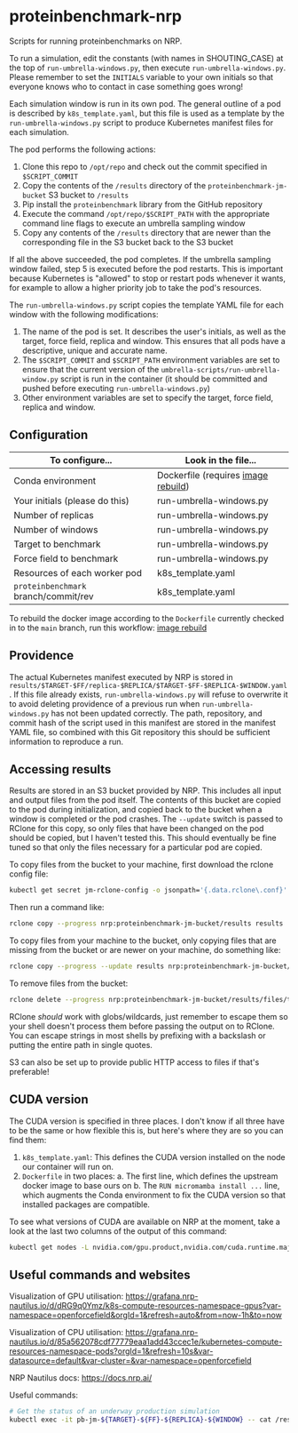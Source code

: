 # proteinbenchmark-nrp

Scripts for running proteinbenchmarks on NRP.

To run a simulation, edit the constants (with names in SHOUTING_CASE) at the top of `run-umbrella-windows.py`, then execute `run-umbrella-windows.py`. Please remember to set the `INITIALS` variable to your own initials so that everyone knows who to contact in case something goes wrong!

Each simulation window is run in its own pod. The general outline of a pod is described by `k8s_template.yaml`, but this file is used as a template by the `run-umbrella-windows.py` script to produce Kubernetes manifest files for each simulation.

The pod performs the following actions:

1. Clone this repo to `/opt/repo` and check out the commit specified in `$SCRIPT_COMMIT`
2. Copy the contents of the `/results` directory of the `proteinbenchmark-jm-bucket` S3 bucket to `/results`
3. Pip install the `proteinbenchmark` library from the GitHub repository
4. Execute the command `/opt/repo/$SCRIPT_PATH` with the appropriate command line flags to execute an umbrella sampling window
5. Copy any contents of the `/results` directory that are newer than the corresponding file in the S3 bucket back to the S3 bucket

If all the above succeeded, the pod completes. If the umbrella sampling window failed, step 5 is executed before the pod restarts. This is important because Kubernetes is "allowed" to stop or restart pods whenever it wants, for example to allow a higher priority job to take the pod's resources.

The `run-umbrella-windows.py` script copies the template YAML file for each window with the following modifications:

1. The name of the pod is set. It describes the user's initials, as well as the target, force field, replica and window. This ensures that all pods have a descriptive, unique and accurate name.
2. The `$SCRIPT_COMMIT` and `$SCRIPT_PATH` environment variables are set to ensure that the current version of the `umbrella-scripts/run-umbrella-window.py` script is run in the container (it should be committed and pushed before executing `run-umbrella-windows.py`)
3. Other environment variables are set to specify the target, force field, replica and window.

## Configuration

| To configure...                      | Look in the file...                  |
|--------------------------------------|--------------------------------------|
| Conda environment                    | Dockerfile (requires [image rebuild])|
| Your initials (please do this)       | run-umbrella-windows.py              |
| Number of replicas                   | run-umbrella-windows.py              |
| Number of windows                    | run-umbrella-windows.py              |
| Target to benchmark                  | run-umbrella-windows.py              |
| Force field to benchmark             | run-umbrella-windows.py              |
| Resources of each worker pod         | k8s_template.yaml                    |
| `proteinbenchmark` branch/commit/rev | k8s_template.yaml                    |

To rebuild the docker image according to the `Dockerfile` currently checked in to the `main` branch, run this workflow: [image rebuild]

[image rebuild]: https://github.com/openforcefield/proteinbenchmark-nrp/actions/workflows/rebuild-docker.yaml

## Providence

The actual Kubernetes manifest executed by NRP is stored in `results/$TARGET-$FF/replica-$REPLICA/$TARGET-$FF-$REPLICA-$WINDOW.yaml`. If this file already exists, `run-umbrella-windows.py` will refuse to overwrite it to avoid deleting providence of a previous run when `run-umbrella-windows.py` has not been updated correctly. The path, repository, and commit hash of the script used in this manifest are stored in the manifest YAML file, so combined with this Git repository this should be sufficient information to reproduce a run.

## Accessing results

Results are stored in an S3 bucket provided by NRP. This includes all input and output files from the pod itself. The contents of this bucket are copied to the pod during initialization, and copied back to the bucket when a window is completed or the pod crashes. The `--update` switch is passed to RClone for this copy, so only files that have been changed on the pod should be copied, but I haven't tested this. This should eventually be fine tuned so that only the files necessary for a particular pod are copied.

To copy files from the bucket to your machine, first download the rclone config file:

```bash
kubectl get secret jm-rclone-config -o jsonpath='{.data.rclone\.conf}' | base64 --decode > ~/.config/rclone/rclone.conf
```

Then run a command like:

```bash
rclone copy --progress nrp:proteinbenchmark-jm-bucket/results results
```

To copy files from your machine to the bucket, only copying files that are missing from the bucket or are newer on your machine, do something like:

```bash
rclone copy --progress --update results nrp:proteinbenchmark-jm-bucket/results
```

To remove files from the bucket:

```bash
rclone delete --progress nrp:proteinbenchmark-jm-bucket/results/files/to/remove
```

RClone *should* work with globs/wildcards, just remember to escape them so your shell doesn't process them before passing the output on to RClone. You can escape strings in most shells by prefixing with a backslash or putting the entire path in single quotes.

S3 can also be set up to provide public HTTP access to files if that's preferable!

## CUDA version

The CUDA version is specified in three places. I don't know if all three have to be the same or how flexible this is, but here's where they are so you can find them:

1. `k8s_template.yaml`: This defines the CUDA version installed on the node our container will run on.
2. `Dockerfile` in two places:
  a. The first line, which defines the upstream docker image to base ours on
  b. The `RUN micromamba install ...` line, which augments the Conda environment to fix the CUDA version so that installed packages are compatible.

To see what versions of CUDA are available on NRP at the moment, take a look at the last two columns of the output of this command:

```bash
kubectl get nodes -L nvidia.com/gpu.product,nvidia.com/cuda.runtime.major,nvidia.com/cuda.runtime.minor -l nvidia.com/gpu.product
```

## Useful commands and websites

Visualization of GPU utilisation: https://grafana.nrp-nautilus.io/d/dRG9q0Ymz/k8s-compute-resources-namespace-gpus?var-namespace=openforcefield&orgId=1&refresh=auto&from=now-1h&to=now

Visualization of CPU utilisation: https://grafana.nrp-nautilus.io/d/85a562078cdf77779eaa1add43ccec1e/kubernetes-compute-resources-namespace-pods?orgId=1&refresh=10s&var-datasource=default&var-cluster=&var-namespace=openforcefield

NRP Nautilus docs: https://docs.nrp.ai/

Useful commands:

```bash
# Get the status of an underway production simulation
kubectl exec -it pb-jm-${TARGET}-${FF}-${REPLICA}-${WINDOW} -- cat /results/${TARGET}-${FF}/replica-${REPLICA}/window-${WINDOW}/${TARGET}-${FF}-production.out
```
